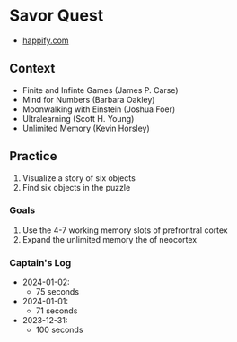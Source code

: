 # Savor Quest
* [happify.com](https://www.happify.com)

## Context

* Finite and Infinte Games (James P. Carse)
* Mind for Numbers (Barbara Oakley)
* Moonwalking with Einstein (Joshua Foer)
* Ultralearning (Scott H. Young)
* Unlimited Memory (Kevin Horsley)

## Practice

1. Visualize a story of six objects
2. Find six objects in the puzzle

### Goals

1. Use the 4-7 working memory slots of prefrontral cortex
2. Expand the unlimited memory the of neocortex

### Captain's Log

* 2024-01-02:
  * 75 seconds
* 2024-01-01:
  * 71 seconds
* 2023-12-31:
  * 100 seconds
